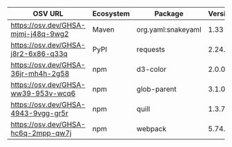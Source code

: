 <!--\n  ~ Licensed to the Apache Software Foundation (ASF) under one or more\n  ~ contributor license agreements.  See the NOTICE file distributed with\n  ~ this work for additional information regarding copyright ownership.\n  ~ The ASF licenses this file to You under the Apache License, Version 2.0\n  ~ (the "License"); you may not use this file except in compliance with\n  ~ the License.  You may obtain a copy of the License at\n  ~\n  ~    http://www.apache.org/licenses/LICENSE-2.0\n  ~\n  ~ Unless required by applicable law or agreed to in writing, software\n  ~ distributed under the License is distributed on an "AS IS" BASIS,\n  ~ WITHOUT WARRANTIES OR CONDITIONS OF ANY KIND, either express or implied.\n  ~ See the License for the specific language governing permissions and\n  ~ limitations under the License.\n  ~\n  -->
| OSV URL | Ecosystem | Package | Version | Source |
| --- | --- | --- | --- | --- |
| https://osv.dev/GHSA-mjmj-j48q-9wg2 | Maven | org.yaml:snakeyaml | 1.33 | pom.xml |
| https://osv.dev/GHSA-j8r2-6x86-q33q | PyPI | requests | 2.24.0 | streampipes-wrapper-python/requirements.txt |
| https://osv.dev/GHSA-36jr-mh4h-2g58 | npm | d3-color | 2.0.0 | ui/package-lock.json |
| https://osv.dev/GHSA-ww39-953v-wcq6 | npm | glob-parent | 3.1.0 | ui/package-lock.json |
| https://osv.dev/GHSA-4943-9vgg-gr5r | npm | quill | 1.3.7 | ui/package-lock.json |
| https://osv.dev/GHSA-hc6q-2mpp-qw7j | npm | webpack | 5.74.0 | ui/package-lock.json |
